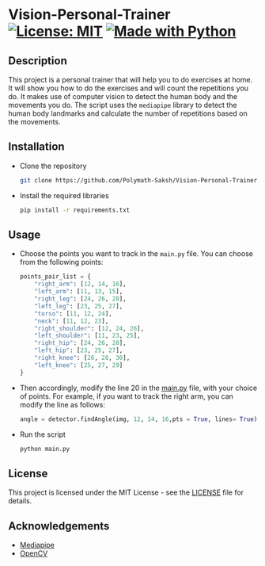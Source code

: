 # Vision-Personal-Trainer [![License: MIT][License-Badge]](LICENSE.md)  [![Made with Python][Python-Badge]](https://www.python.org/)

## Description

This project is a personal trainer that will help you to do exercises at home. It will show you how to do the exercises and will count the repetitions you do. It makes use of computer vision to detect the human body and the movements you do. The script uses the `mediapipe` library to detect the human body landmarks and calculate the number of repetitions based on the movements.

## Installation

- Clone the repository

    ```bash
    git clone https://github.com/Polymath-Saksh/Vision-Personal-Trainer.git
    ```

- Install the required libraries

    ```bash
    pip install -r requirements.txt
    ```

## Usage

- Choose the points you want to track in the `main.py` file. You can choose from the following points:

    ```python
    points_pair_list = {
        "right_arm": [12, 14, 16],
        "left_arm": [11, 13, 15],
        "right_leg": [24, 26, 28],
        "left_leg": [23, 25, 27],
        "torso": [11, 12, 24],
        "neck": [11, 12, 23],
        "right_shoulder": [12, 24, 26],
        "left_shoulder": [11, 23, 25],
        "right_hip": [24, 26, 28],
        "left_hip": [23, 25, 27],
        "right_knee": [26, 28, 30],
        "left_knee": [25, 27, 29]
    }
    ```

- Then accordingly, modify the line 20 in the [main.py](main.py) file, with your choice of points. For example, if you want to track the right arm, you can modify the line as follows:

    ```python
    angle = detector.findAngle(img, 12, 14, 16,pts = True, lines= True)
    ```

- Run the script

    ```bash
    python main.py
    ```

## License

This project is licensed under the MIT License - see the [LICENSE](LICENSE) file for details.

## Acknowledgements

- [Mediapipe](https://google.github.io/mediapipe/)
- [OpenCV](https://opencv.org/)

[License-Badge]: https://img.shields.io/badge/License-MIT-blue.svg

[Python-Badge]: https://img.shields.io/badge/Python-3776AB?logo=python&logoColor=fff
